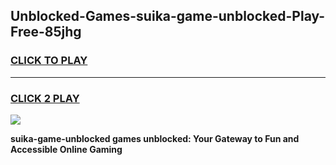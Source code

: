 
## Unblocked-Games-suika-game-unblocked-Play-Free-85jhg
<h3>
<a href="https://premium76.site?title=suika-game-unblocked&ref=09A">CLICK TO PLAY</a></h3>
<hr>

<h3>
<a href="https://premium76.site?title=suika-game-unblocked&ref=09A">CLICK 2 PLAY</a>
  
</h3>

<a href="https://premium76.site?title=suika-game-unblocked&ref=09A"><img src="https://clearcache.store/games.png"></a>


**suika-game-unblocked games unblocked: Your Gateway to Fun and Accessible Online Gaming**
